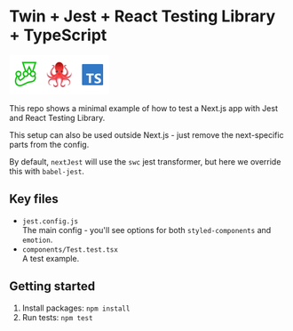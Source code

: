 # Twin + Jest + React Testing Library + TypeScript

<p><a href="https://jestjs.io/" target="_blank"><img src="../.github/jest.svg" alt="Jest" width="60" height="70"></a><a href="https://testing-library.com/docs/react-testing-library/intro/" target="_blank"><img src="../.github/react-testing-library.svg" alt="React Testing Library" width="60" height="70"></a><a href="https://www.typescriptlang.org/" target="_blank"><img src="../.github/typescript.svg" alt="TypeScript" width="60" height="70"></a>
</p>

This repo shows a minimal example of how to test a Next.js app with Jest and React Testing Library.

This setup can also be used outside Next.js - just remove the next-specific parts from the config.

By default, `nextJest` will use the `swc` jest transformer, but here we override this with `babel-jest`.

## Key files

- `jest.config.js`<br/>The main config - you'll see options for both `styled-components` and `emotion`.
- `components/Test.test.tsx`<br/>A test example.

## Getting started

1. Install packages: `npm install`
2. Run tests: `npm test`
